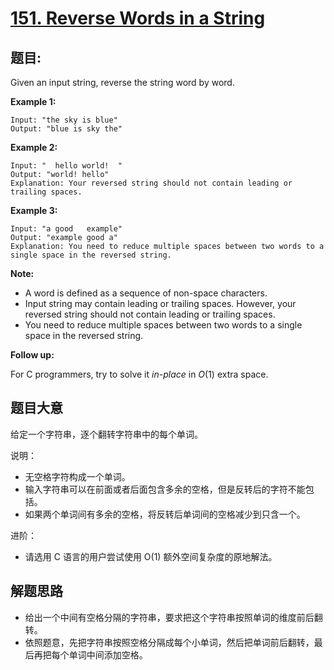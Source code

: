 # [151. Reverse Words in a String](https://leetcode.com/problems/reverse-words-in-a-string/)



## 题目:

Given an input string, reverse the string word by word.

**Example 1:**

    Input: "the sky is blue"
    Output: "blue is sky the"

**Example 2:**

    Input: "  hello world!  "
    Output: "world! hello"
    Explanation: Your reversed string should not contain leading or trailing spaces.

**Example 3:**

    Input: "a good   example"
    Output: "example good a"
    Explanation: You need to reduce multiple spaces between two words to a single space in the reversed string.

**Note:**

- A word is defined as a sequence of non-space characters.
- Input string may contain leading or trailing spaces. However, your reversed string should not contain leading or trailing spaces.
- You need to reduce multiple spaces between two words to a single space in the reversed string.

**Follow up:**

For C programmers, try to solve it *in-place* in *O*(1) extra space.


## 题目大意

给定一个字符串，逐个翻转字符串中的每个单词。

说明：

- 无空格字符构成一个单词。
- 输入字符串可以在前面或者后面包含多余的空格，但是反转后的字符不能包括。
- 如果两个单词间有多余的空格，将反转后单词间的空格减少到只含一个。
 

进阶：

- 请选用 C 语言的用户尝试使用 O(1) 额外空间复杂度的原地解法。


## 解题思路


- 给出一个中间有空格分隔的字符串，要求把这个字符串按照单词的维度前后翻转。
- 依照题意，先把字符串按照空格分隔成每个小单词，然后把单词前后翻转，最后再把每个单词中间添加空格。
